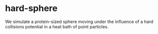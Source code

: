 # hard-sphere
We simulate a protein-sized sphere moving under the influence of a hard collisions potential in a heat bath of point particles. 

